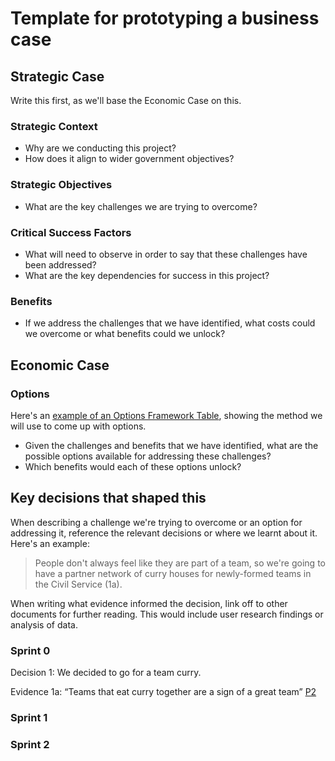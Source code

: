 # Template for prototyping a business case

## Strategic Case

Write this first, as we'll base the Economic Case on this.

### Strategic Context

- Why are we conducting this project?
- How does it align to wider government objectives?

### Strategic Objectives

- What are the key challenges we are trying to overcome?

### Critical Success Factors

- What will need to observe in order to say that these challenges have been addressed? 
- What are the key dependencies for success in this project?

### Benefits

- If we address the challenges that we have identified, what costs could we overcome or what benefits could we unlock?

## Economic Case

### Options

Here's an [example of an Options Framework Table](https://docs.google.com/document/d/1XtwEhUiVRJ_RzkWbNNajlRIW7zfklZqs-IhTg5gwoN4/edit), showing the method we will use to come up with options.

- Given the challenges and benefits that we have identified, what are the possible options available for addressing these challenges?
- Which benefits would each of these options unlock?

## Key decisions that shaped this

When describing a challenge we're trying to overcome or an option for addressing it, reference the relevant decisions or where we learnt about it. Here's an example:

> People don't always feel like they are part of a team, so we're going to have a partner network of curry houses for newly-formed teams in the Civil Service (1a).

When writing what evidence informed the decision, link off to other documents for further reading. This would include user research findings or analysis of data.

### Sprint 0

Decision 1: We decided to go for a team curry.

Evidence 1a: “Teams that eat curry together are a sign of a great team” [P2](https://www.morningfuture.com/en/article/2018/03/23/social-eating-team-building/260/)

### Sprint 1

### Sprint 2 

